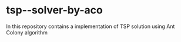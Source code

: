 # tsp--solver-by-aco
In this repository contains a implementation of TSP solution using Ant Colony algorithm
